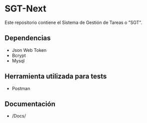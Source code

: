 # SGT-Next
Este repositorio contiene el Sistema de Gestión de Tareas o "SGT".

## Dependencias
- Json Web Token
- Bcrypt
- Mysql

## Herramienta utilizada para tests

- Postman

## Documentación

- /Docs/
